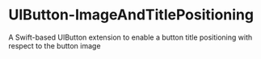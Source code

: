 UIButton-ImageAndTitlePositioning
=================================

A Swift-based UIButton extension to enable a button title positioning with respect to the button image
